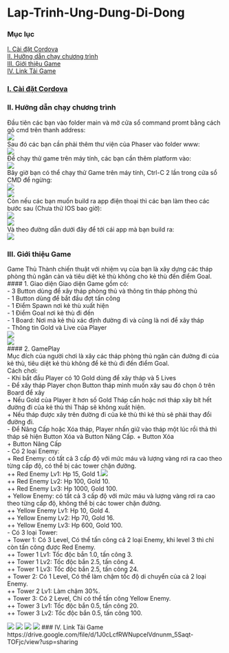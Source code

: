 # Lap-Trinh-Ung-Dung-Di-Dong
### Mục lục  
[I. Cài đặt Cordova](#Modau)  
[II. Hưỡng dẫn chạy chương trình](#chaychuongtrinh)  
[III. Giới thiệu Game](#gioithieugame)  
[IV. Link Tải Game](#taigame)  
<a name="Modau"></a>
### [I. Cài đặt Cordova](https://evothings.com/doc/build/cordova-install-windows.html)  
<a name="chaychuongtrinh"></a>
### II. Hưỡng dẫn chạy chương trình  
Đầu tiên các bạn vào folder main và mở cửa sổ command promt bằng cách gõ cmd trên thanh address:  
      <img src="https://github.com/thanhnhani654/Lap-Trinh-Ung-Dung-Di-Dong/blob/master/Huong%20dan/Huong%20dan%20chay%20chuong%20trinh%20IMG/B1.png?raw=true">  
      Sau đó các bạn cần phải thêm thư viện của Phaser vào folder www:  
      <img src="https://github.com/thanhnhani654/Lap-Trinh-Ung-Dung-Di-Dong/blob/master/Huong%20dan/Huong%20dan%20chay%20chuong%20trinh%20IMG/B2.png?raw=true">  
      Để chạy thử game trên máy tính, các bạn cần thêm platform vào:  
      <img src="https://github.com/thanhnhani654/Lap-Trinh-Ung-Dung-Di-Dong/blob/master/Huong%20dan/Huong%20dan%20chay%20chuong%20trinh%20IMG/B3.png?raw=true">  
      Bây giờ bạn có thể chạy thử Game trên máy tính, Ctrl-C 2 lần trong cửa sổ CMD để ngừng:  
      <img src="https://github.com/thanhnhani654/Lap-Trinh-Ung-Dung-Di-Dong/blob/master/Huong%20dan/Huong%20dan%20chay%20chuong%20trinh%20IMG/B4.png?raw=true">  
      <img src="https://github.com/thanhnhani654/Lap-Trinh-Ung-Dung-Di-Dong/blob/master/Huong%20dan/Huong%20dan%20chay%20chuong%20trinh%20IMG/B5.png?raw=true">  
      Còn nếu các bạn muốn build ra app điện thoại thì các bạn làm theo các bước sau (Chưa thử IOS bao giờ):  
      <img src="https://github.com/thanhnhani654/Lap-Trinh-Ung-Dung-Di-Dong/blob/master/Huong%20dan/Huong%20dan%20chay%20chuong%20trinh%20IMG/B6.png?raw=true">  
      <img src="https://github.com/thanhnhani654/Lap-Trinh-Ung-Dung-Di-Dong/blob/master/Huong%20dan/Huong%20dan%20chay%20chuong%20trinh%20IMG/B7.png?raw=true">  
      Và theo đường dẫn dưới đây để tới cái app mà bạn build ra:  
      <img src="https://github.com/thanhnhani654/Lap-Trinh-Ung-Dung-Di-Dong/blob/master/Huong%20dan/Huong%20dan%20chay%20chuong%20trinh%20IMG/B8.png?raw=true">  
 <a name="gioithieugame"></a>
### III. Giới thiệu Game  
Game Thủ Thành chiến thuật với nhiệm vụ của bạn là xây dựng các tháp phòng thủ ngăn cản và tiêu diệt kẻ thù không cho kẻ thù đến điểm Goal.  
       #### 1.	Giao diện 
            Giao diện Game gồm có:  
            - 3 Button dùng để xây tháp phòng thủ và thông tin tháp phòng thủ  
            - 1 Button dùng để bắt đầu đợt tấn công  
            - 1 Điểm Spawn nơi kẻ thù xuất hiện  
            - 1 Điểm Goal nơi kẻ thù đi đến  
            - 1 Board: Nơi mà kẻ thù xác định đường đi và cũng là nơi để xây tháp  
            - Thông tin Gold và Live của Player  
            <img src="https://github.com/thanhnhani654/Lap-Trinh-Ung-Dung-Di-Dong/blob/master/Huong%20dan/Gioi%20Thieu%20Game%20IMG/Giao%20dien%201.png?raw=true">  
            <img src="https://github.com/thanhnhani654/Lap-Trinh-Ung-Dung-Di-Dong/blob/master/Huong%20dan/Gioi%20Thieu%20Game%20IMG/Giao%20dien%202.png?raw=true">  
       #### 2.	GamePlay  
      Mục đích của người chơi là xây các tháp phòng thủ ngăn cản đường đi của kẻ thù, tiêu diệt kẻ thù không để kẻ thù đi đến điểm Goal.  
            Cách chơi:  
            - Khi bắt đầu Player có 10 Gold dùng để xây tháp và 5 Lives  
            - Để xây tháp Player chọn Button tháp mình muốn xây sau đó chọn ô trên Board để xây  
                  + Nếu Gold của Player ít hơn số Gold Tháp cần hoặc nơi tháp xây bít hết đường đi của kẻ thù thì Tháp sẽ không xuất hiện.  
                  + Nếu tháp được xây trên đường đi của kẻ thù thì kẻ thù sẽ phải thay đổi đường đi.   
            - Để Nâng Cấp hoặc Xóa tháp, Player nhấn giữ vào tháp một lúc rồi thả thì tháp sẽ hiện Button Xóa và Button Nâng Cấp. 
                  + Button Xóa  
                  + Button Nâng Cấp  
            - Có 2 loại Enemy:  
                  + Red Enemy: có tất cả 3 cấp độ với mức máu và lượng vàng rơi ra cao theo từng cấp độ, có thể bị các tower chặn đường.  
                        ++ Red Enemy Lv1: Hp 15, Gold 1.<img src="https://github.com/thanhnhani654/Lap-Trinh-Ung-Dung-Di-Dong/blob/master/Huong%20dan/Gioi%20Thieu%20Game%20IMG/RedEnemylv1.png?raw=true">  
                        ++ Red Enemy Lv2: Hp 100, Gold 10.  
                        ++ Red Enemy Lv3: Hp 1000, Gold 100.  
                  + Yellow Enemy: có tất cả 3 cấp độ với mức máu và lượng vàng rơi ra cao theo từng cấp độ, không thể bị các tower chặn đường.  
                        ++ Yellow Enemy Lv1: Hp 10, Gold 4.  
                        ++ Yellow Enemy Lv2: Hp 70, Gold 16.  
                        ++ Yellow Enemy Lv3: Hp 600, Gold 100.  
            - Có 3 loại Tower:  
                   + Tower 1: Có 3 Level, Có thể tấn công cả 2 loại Enemy, khi level 3 thì chỉ còn tấn công được Red Enemy.  
                        ++ Tower 1 Lv1: Tốc độc bắn 1.0, tấn công 3.  
                        ++ Tower 1 Lv2: Tốc độc bắn 2.5, tấn công 4.  
                        ++ Tower 1 Lv3: Tốc độc bắn 2.5, tấn công 24.  
                   + Tower 2: Có 1 Level, Có thể làm chậm tốc độ di chuyển của cả 2 loại Enemy.  
                        ++ Tower 2 Lv1: Làm chậm 30%.  
                   + Tower 3: Có 2 Level, Chỉ có thể tấn công Yellow Enemy.  
                        ++ Tower 3 Lv1: Tốc độc bắn 0.5, tấn công 20.  
                        ++ Tower 3 Lv2: Tốc độc bắn 0.5, tấn công 100.  

<img src="https://github.com/thanhnhani654/Lap-Trinh-Ung-Dung-Di-Dong/blob/master/Huong%20dan/Gioi%20Thieu%20Game%20IMG/GamePlay1.png?raw=true">  
<img src="https://github.com/thanhnhani654/Lap-Trinh-Ung-Dung-Di-Dong/blob/master/Huong%20dan/Gioi%20Thieu%20Game%20IMG/GamePlay2.png?raw=true">  
<img src="https://github.com/thanhnhani654/Lap-Trinh-Ung-Dung-Di-Dong/blob/master/Huong%20dan/Gioi%20Thieu%20Game%20IMG/GamePlay3.png?raw=true">  
<img src="https://github.com/thanhnhani654/Lap-Trinh-Ung-Dung-Di-Dong/blob/master/Huong%20dan/Gioi%20Thieu%20Game%20IMG/GamePlay4.png?raw=true">  
 <a name="taigame"></a>
### IV. Link Tải Game
https://drive.google.com/file/d/1J0cLcfRWNupcelVdnunm_5Saqt-TOFjc/view?usp=sharing


